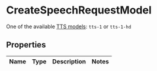

# CreateSpeechRequestModel

One of the available [TTS models](/docs/models#tts): `tts-1` or `tts-1-hd` 

## Properties

| Name | Type | Description | Notes |
|------------ | ------------- | ------------- | -------------|



